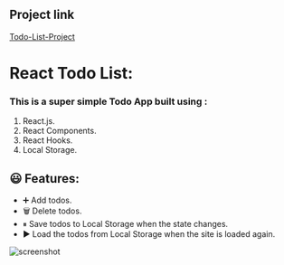 ## Project link
[Todo-List-Project](https://todo-list-by-jawad.netlify.app/)

# React Todo List:

### This is a super simple Todo App built using :
1. React.js.
2. React Components.
3. React Hooks.
4. Local Storage.

## 😃 Features:
- ➕ Add todos.
- 🗑️ Delete todos.
- ⏸ Save todos to Local Storage when the state changes.
- ▶️ Load the todos from Local Storage when the site is loaded again.

![screenshot](https://user-images.githubusercontent.com/92999316/182820190-023ab986-7300-4ef3-baff-4e7ad9c6b64e.png)
